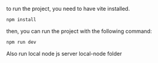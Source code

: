 to run the project, you need to have vite installed.

```bash
npm install
```

then, you can run the project with the following command:

```bash
npm run dev
```

Also run local node js server local-node folder